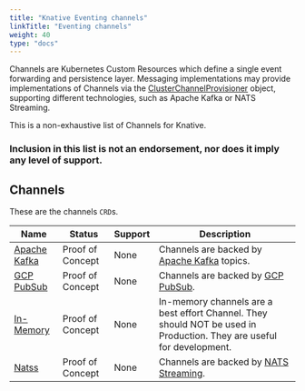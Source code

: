 ```yaml
---
title: "Knative Eventing channels"
linkTitle: "Eventing channels"
weight: 40
type: "docs"
---
```


<!--
This is a generated file and should not be changed manually. All changes should follow the
procedure:

1. Update the information in [`channels.yaml`](channels.yaml).

2. Run the generator tool:
    ```shell
    go run eventing/channels/generator/main.go
    ```
-->

Channels are Kubernetes Custom Resources which define a single event forwarding
and persistence layer. Messaging implementations may provide implementations of
Channels via the
[ClusterChannelProvisioner](https://github.com/knative/eventing/blob/master/pkg/apis/eventing/v1alpha1/cluster_channel_provisioner_types.go#L35)
object, supporting different technologies, such as Apache Kafka or NATS
Streaming.

This is a non-exhaustive list of Channels for Knative.

### Inclusion in this list is not an endorsement, nor does it imply any level of support.

## Channels

These are the channels `CRD`s.

| Name                                                                                               | Status           | Support | Description                                                                                                           |
| -------------------------------------------------------------------------------------------------- | ---------------- | ------- | --------------------------------------------------------------------------------------------------------------------- |
| [Apache Kafka](https://github.com/knative/eventing/tree/master/contrib/kafka/config)               | Proof of Concept | None    | Channels are backed by [Apache Kafka](http://kafka.apache.org/) topics.                                               |
| [GCP PubSub](https://github.com/knative/eventing/tree/master/contrib/gcppubsub/config)             | Proof of Concept | None    | Channels are backed by [GCP PubSub](https://cloud.google.com/pubsub/).                                                |
| [In-Memory](https://github.com/knative/eventing/tree/master/config/provisioners/in-memory-channel) | Proof of Concept | None    | In-memory channels are a best effort Channel. They should NOT be used in Production. They are useful for development. |
| [Natss](https://github.com/knative/eventing/tree/master/contrib/natss/config)                      | Proof of Concept | None    | Channels are backed by [NATS Streaming](https://github.com/nats-io/nats-streaming-server#configuring).                |
